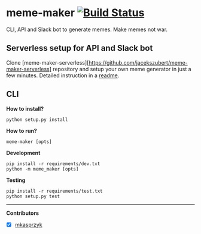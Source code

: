 # meme-maker [![Build Status](https://travis-ci.org/jacekszubert/meme-maker.svg?branch=master)](https://travis-ci.org/jacekszubert/meme-maker)
CLI, API and Slack bot to generate memes. Make memes not war.

## Serverless setup for API and Slack bot
Clone [meme-maker-serverless][https://github.com/jacekszubert/meme-maker-serverless] repository and setup your own meme generator in just a few minutes. Detailed instruction in a [readme](https://github.com/jacekszubert/meme-maker-serverless/blob/master/README.md).

## CLI

**How to install?**
```
python setup.py install
```

**How to run?**
```
meme-maker [opts]
```

**Development**
```
pip install -r requirements/dev.txt
python -m meme_maker [opts]
```

**Testing**
```
pip install -r requirements/test.txt
python setup.py test
```

---

**Contributors**
- [x] [mkasprzyk](https://github.com/mkasprzyk)

